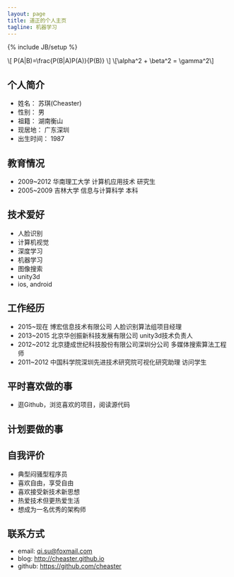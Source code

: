 ```yaml
---
layout: page
title: 道正的个人主页
tagline: 机器学习
---
```

{% include JB/setup %}

\\[ P(A|B)=\frac{P(B|A)P(A)}{P(B)} \\]
\\[\alpha^2 + \beta^2 = \gamma^2\\]

## 个人简介
* 姓名：    苏琪(Cheaster)
* 性别：    男
* 祖籍：    湖南衡山
* 现居地：  广东深圳
* 出生时间： 1987

## 教育情况 
* 2009~2012 华南理工大学  计算机应用技术  研究生
* 2005~2009 吉林大学     信息与计算科学 本科

## 技术爱好
* 人脸识别
* 计算机视觉
* 深度学习
* 机器学习
* 图像搜索
* unity3d
* ios, android

## 工作经历
* 2015~现在  博宏信息技术有限公司                   人脸识别算法组项目经理
* 2013~2015 北京华创振新科技发展有限公司             unity3d技术负责人
* 2012~2012 北京捷成世纪科技股份有限公司深圳分公司    多媒体搜索算法工程师
* 2011~2012 中国科学院深圳先进技术研究院可视化研究助理 访问学生


## 平时喜欢做的事
* 逛Github，浏览喜欢的项目，阅读源代码

## 计划要做的事

## 自我评价
* 典型闷骚型程序员
* 喜欢自由，享受自由
* 喜欢接受新技术新思想
* 热爱技术但更热爱生活
* 想成为一名优秀的架构师


## 联系方式
* email: qi.su@foxmail.com
* blog: http://cheaster.github.io
* github: https://github.com/cheaster


